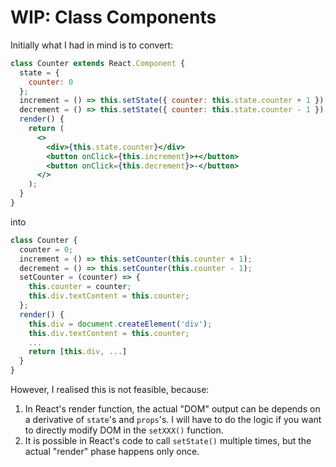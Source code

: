# WIP: Class Components

Initially what I had in mind is to convert:

```jsx
class Counter extends React.Component {
  state = {
    counter: 0
  };
  increment = () => this.setState({ counter: this.state.counter + 1 });
  decrement = () => this.setState({ counter: this.state.counter - 1 });
  render() {
    return (
      <>
        <div>{this.state.counter}</div>
        <button onClick={this.increment}>+</button>
        <button onClick={this.decrement}>-</button>
      </>
    );
  }
}
```

into 

```js
class Counter {
  counter = 0;
  increment = () => this.setCounter(this.counter + 1);
  decrement = () => this.setCounter(this.counter - 1);
  setCounter = (counter) => {
    this.counter = counter;
    this.div.textContent = this.counter;
  };
  render() {
    this.div = document.createElement('div');
    this.div.textContent = this.counter;
    ...
    return [this.div, ...]
  }
}
```

However, I realised this is not feasible, because:
1. In React's render function, the actual "DOM" output can be depends on a derivative of `state`'s and `props`'s. I will have to do the logic if you want to directly modify DOM in the `setXXX()` function.
2. It is possible in React's code to call `setState()` multiple times, but the actual "render" phase happens only once.
